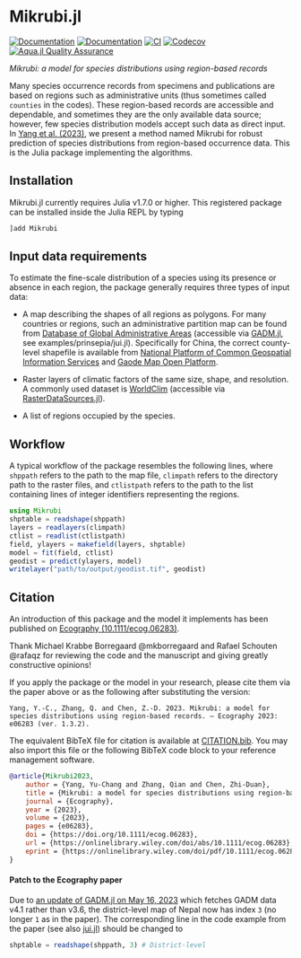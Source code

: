 # Mikrubi.jl

[![Documentation](https://img.shields.io/badge/docs-stable-blue.svg)](https://Mikumikunisiteageru.github.io/Mikrubi.jl/stable)
[![Documentation](https://img.shields.io/badge/docs-dev-blue.svg)](https://Mikumikunisiteageru.github.io/Mikrubi.jl/dev)
[![CI](https://github.com/Mikumikunisiteageru/Mikrubi.jl/actions/workflows/CI.yml/badge.svg)](https://github.com/Mikumikunisiteageru/Mikrubi.jl/actions/workflows/CI.yml)
[![Codecov](https://codecov.io/gh/Mikumikunisiteageru/Mikrubi.jl/branch/master/graph/badge.svg)](https://codecov.io/gh/Mikumikunisiteageru/Mikrubi.jl)
[![Aqua.jl Quality Assurance](https://img.shields.io/badge/Aquajl-%F0%9F%8C%A2-aqua.svg)](https://github.com/JuliaTesting/Aqua.jl)

*Mikrubi: a model for species distributions using region-based records*

Many species occurrence records from specimens and publications are based on regions such as administrative units (thus sometimes called `counties` in the codes). These region-based records are accessible and dependable, and sometimes they are the only available data source; however, few species distribution models accept such data as direct input. In [Yang et al. (2023)](https://onlinelibrary.wiley.com/doi/full/10.1111/ecog.06283), we present a method named Mikrubi for robust prediction of species distributions from region-based occurrence data. This is the Julia package implementing the algorithms. 

## Installation

Mikrubi.jl currently requires Julia v1.7.0 or higher. This registered package can be installed inside the Julia REPL by typing
```julia
]add Mikrubi
```

## Input data requirements

To estimate the fine-scale distribution of a species using its presence or absence in each region, the package generally requires three types of input data: 

- A map describing the shapes of all regions as polygons. For many countries or regions, such an administrative partition map can be found from [Database of Global Administrative Areas](https://gadm.org/) (accessible via [GADM.jl](https://github.com/JuliaGeo/GADM.jl), see examples/prinsepia/jui.jl). Specifically for China, the correct county-level shapefile is available from [National Platform of Common Geospatial Information Services](https://www.tianditu.gov.cn/) and [Gaode Map Open Platform](https://lbs.amap.com/).

- Raster layers of climatic factors of the same size, shape, and resolution. A commonly used dataset is [WorldClim](https://worldclim.org/data/index.html) (accessible via [RasterDataSources.jl](https://github.com/EcoJulia/RasterDataSources.jl)). 

- A list of regions occupied by the species. 

## Workflow

A typical workflow of the package resembles the following lines, where `shppath` refers to the path to the map file, `climpath` refers to the directory path to the raster files, and `ctlistpath` refers to the path to the list containing lines of integer identifiers representing the regions.

```julia
using Mikrubi
shptable = readshape(shppath)
layers = readlayers(climpath)
ctlist = readlist(ctlistpath)
field, ylayers = makefield(layers, shptable)
model = fit(field, ctlist)
geodist = predict(ylayers, model)
writelayer("path/to/output/geodist.tif", geodist)
```

## Citation

An introduction of this package and the model it implements has been published on [Ecography (10.1111/ecog.06283)](https://onlinelibrary.wiley.com/doi/full/10.1111/ecog.06283).

Thank Michael Krabbe Borregaard @mkborregaard and Rafael Schouten @rafaqz for reviewing the code and the manuscript and giving greatly constructive opinions!

If you apply the package or the model in your research, please cite them via the paper above or as the following after substituting the version:
```
Yang, Y.-C., Zhang, Q. and Chen, Z.-D. 2023. Mikrubi: a model for species distributions using region-based records. – Ecography 2023: e06283 (ver. 1.3.2).
```
The equivalent BibTeX file for citation is available at [CITATION.bib](https://github.com/Mikumikunisiteageru/Mikrubi.jl/blob/master/CITATION.bib). You may also import this file or the following BibTeX code block to your reference management software.
```bibtex
@article{Mikrubi2023,
	author = {Yang, Yu-Chang and Zhang, Qian and Chen, Zhi-Duan},
	title = {Mikrubi: a model for species distributions using region-based records},
	journal = {Ecography},
	year = {2023},
	volume = {2023},
	pages = {e06283},
	doi = {https://doi.org/10.1111/ecog.06283},
	url = {https://onlinelibrary.wiley.com/doi/abs/10.1111/ecog.06283},
	eprint = {https://onlinelibrary.wiley.com/doi/pdf/10.1111/ecog.06283},
}
```

#### Patch to the Ecography paper

Due to [an update of GADM.jl on May 16, 2023](https://github.com/JuliaGeo/GADM.jl/commit/f7bebc9c358a9d00540e42e90e47ad7b6ca145bf) which fetches GADM data v4.1 rather than v3.6, the district-level map of Nepal now has index `3` (no longer `1` as in the paper). The corresponding line in the code example from the paper (see also [jui.jl](https://github.com/Mikumikunisiteageru/Mikrubi.jl/blob/master/examples/prinsepia/jui.jl)) should be changed to

```julia
shptable = readshape(shppath, 3) # District-level
```
